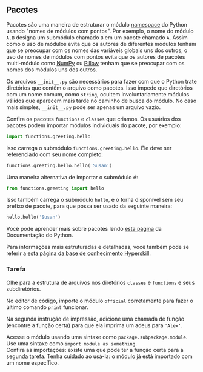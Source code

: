 ## Pacotes

Pacotes são uma maneira de estruturar o módulo [namespace](https://docs.python.org/3/tutorial/classes.html#python-scopes-and-namespaces) do Python usando "nomes de módulos com pontos". Por exemplo, o nome do módulo `A.B` designa um submódulo chamado `B` em um pacote chamado `A`. Assim como o uso de módulos evita que os autores de diferentes módulos tenham que se preocupar com os nomes das variáveis globais uns dos outros, o uso de nomes de módulos com pontos evita que os autores de pacotes multi-módulo como [NumPy](https://numpy.org/) ou [Pillow](https://pypi.org/project/Pillow/) tenham que se preocupar com os nomes dos módulos uns dos outros.

<div class="hint">Os arquivos <code>__init__.py</code> são necessários para fazer com que o Python trate diretórios que contêm o arquivo como pacotes. Isso impede que diretórios com um nome comum, como <code>string</code>, ocultem involuntariamente módulos válidos que aparecem mais tarde no caminho de busca do módulo. No caso mais simples, <code>__init__.py</code> pode ser apenas um arquivo vazio.</div>

Confira os pacotes `functions` e `classes` que criamos. Os usuários dos pacotes podem importar módulos individuais do pacote, por exemplo:

```python
import functions.greeting.hello
```

Isso carrega o submódulo `functions.greeting.hello`. Ele deve ser referenciado com seu nome completo:

```python
functions.greeting.hello.hello('Susan')
```
Uma maneira alternativa de importar o submódulo é:

```python
from functions.greeting import hello
```

Isso também carrega o submódulo `hello`, e o torna disponível sem seu prefixo de pacote, para que possa ser usado da seguinte maneira:

```python
hello.hello('Susan')
```

Você pode aprender mais sobre pacotes lendo <a href="https://docs.python.org/3/tutorial/modules.html#packages">esta página</a> da Documentação do Python.

Para informações mais estruturadas e detalhadas, você também pode se referir a [esta página da base de conhecimento Hyperskill](https://hyperskill.org/learn/step/6384?utm_source=jba&utm_medium=jba_courses_links).

### Tarefa
Olhe para a estrutura de arquivos nos diretórios `classes` e `functions` e seus subdiretórios.

No editor de código, importe o módulo `official` corretamente para fazer o último comando `print` funcionar.

Na segunda instrução de impressão, adicione uma chamada de função (encontre a função certa) para que ela imprima um adeus para `'Alex'`.

<div class="hint">Acesse o módulo usando uma sintaxe como <code>package.subpackage.module</code>.</div>
<div class="hint">Use uma sintaxe como <code>import module as something</code>.</div>
<div class="hint">Confira as importações: existe uma que pode ter a função certa para a segunda tarefa.
Tenha cuidado ao usá-la: o módulo já está importado com um nome específico.</div>